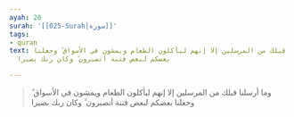 ```yaml
---
ayah: 20
surah: '[[025-Surah|سورة]]'
tags:
- quran
text: وما أرسلنا قبلك من المرسلين إلا إنهم ليأكلون الطعام ويمشون في الأسواق ۗ وجعلنا
  بعضكم لبعض فتنة أتصبرون ۗ وكان ربك بصيرا

---
```

> وما أرسلنا قبلك من المرسلين إلا إنهم ليأكلون الطعام ويمشون في الأسواق ۗ وجعلنا بعضكم لبعض فتنة أتصبرون ۗ وكان ربك بصيرا
